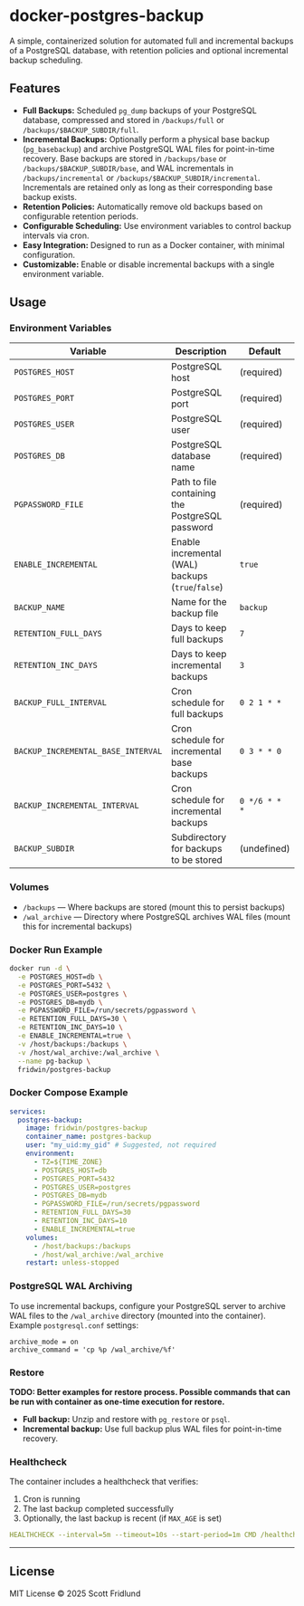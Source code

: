 # docker-postgres-backup

A simple, containerized solution for automated full and incremental backups of a PostgreSQL database, with retention policies and optional incremental backup scheduling.

## Features

- **Full Backups:** Scheduled `pg_dump` backups of your PostgreSQL database, compressed and stored in `/backups/full` or `/backups/$BACKUP_SUBDIR/full`.
- **Incremental Backups:** Optionally perform a physical base backup (`pg_basebackup`) and archive PostgreSQL WAL files for point-in-time recovery. Base backups are stored in `/backups/base` or `/backups/$BACKUP_SUBDIR/base`, and WAL incrementals in `/backups/incremental` or `/backups/$BACKUP_SUBDIR/incremental`. Incrementals are retained only as long as their corresponding base backup exists.
- **Retention Policies:** Automatically remove old backups based on configurable retention periods.
- **Configurable Scheduling:** Use environment variables to control backup intervals via cron.
- **Easy Integration:** Designed to run as a Docker container, with minimal configuration.
- **Customizable:** Enable or disable incremental backups with a single environment variable.

## Usage

### Environment Variables

| Variable                          | Description                                              | Default                |
|-----------------------------------|----------------------------------------------------------|------------------------|
| `POSTGRES_HOST`                   | PostgreSQL host                                          | (required)             |
| `POSTGRES_PORT`                   | PostgreSQL port                                          | (required)             |
| `POSTGRES_USER`                   | PostgreSQL user                                          | (required)             |
| `POSTGRES_DB`                     | PostgreSQL database name                                 | (required)             |
| `PGPASSWORD_FILE`                 | Path to file containing the PostgreSQL password          | (required)             |
| `ENABLE_INCREMENTAL`              | Enable incremental (WAL) backups (`true`/`false`)        | `true`                 |
| `BACKUP_NAME`                     | Name for the backup file                                 | `backup`               |
| `RETENTION_FULL_DAYS`             | Days to keep full backups                                | `7`                    |
| `RETENTION_INC_DAYS`              | Days to keep incremental backups                         | `3`                    |
| `BACKUP_FULL_INTERVAL`            | Cron schedule for full backups                           | `0 2 1 * *`            |
| `BACKUP_INCREMENTAL_BASE_INTERVAL`| Cron schedule for incremental base backups               | `0 3 * * 0`            |
| `BACKUP_INCREMENTAL_INTERVAL`     | Cron schedule for incremental backups                    | `0 */6 * * *`          |
| `BACKUP_SUBDIR`                   | Subdirectory for backups to be stored                    | (undefined)            |

### Volumes

- `/backups` — Where backups are stored (mount this to persist backups)
- `/wal_archive` — Directory where PostgreSQL archives WAL files (mount this for incremental backups)

### Docker Run Example

```sh
docker run -d \
  -e POSTGRES_HOST=db \
  -e POSTGRES_PORT=5432 \
  -e POSTGRES_USER=postgres \
  -e POSTGRES_DB=mydb \
  -e PGPASSWORD_FILE=/run/secrets/pgpassword \
  -e RETENTION_FULL_DAYS=30 \
  -e RETENTION_INC_DAYS=10 \
  -e ENABLE_INCREMENTAL=true \
  -v /host/backups:/backups \
  -v /host/wal_archive:/wal_archive \
  --name pg-backup \
  fridwin/postgres-backup
```

### Docker Compose Example

```yaml
services:
  postgres-backup:
    image: fridwin/postgres-backup
    container_name: postgres-backup
    user: "my_uid:my_gid" # Suggested, not required
    environment:
      - TZ=${TIME_ZONE}
      - POSTGRES_HOST=db
      - POSTGRES_PORT=5432
      - POSTGRES_USER=postgres
      - POSTGRES_DB=mydb
      - PGPASSWORD_FILE=/run/secrets/pgpassword
      - RETENTION_FULL_DAYS=30
      - RETENTION_INC_DAYS=10
      - ENABLE_INCREMENTAL=true
    volumes:
      - /host/backups:/backups
      - /host/wal_archive:/wal_archive
    restart: unless-stopped
```

### PostgreSQL WAL Archiving

To use incremental backups, configure your PostgreSQL server to archive WAL files to the `/wal_archive` directory (mounted into the container). Example `postgresql.conf` settings:

```
archive_mode = on
archive_command = 'cp %p /wal_archive/%f'
```

### Restore

__TODO: Better examples for restore process. Possible commands that can be run with container as one-time execution for restore.__
- **Full backup:** Unzip and restore with `pg_restore` or `psql`.
- **Incremental backup:** Use full backup plus WAL files for point-in-time recovery.


### Healthcheck

The container includes a healthcheck that verifies:

1. Cron is running
2. The last backup completed successfully
3. Optionally, the last backup is recent (if `MAX_AGE` is set)

```yaml
HEALTHCHECK --interval=5m --timeout=10s --start-period=1m CMD /healthcheck.sh
```

---
## License

MIT License © 2025 Scott Fridlund
